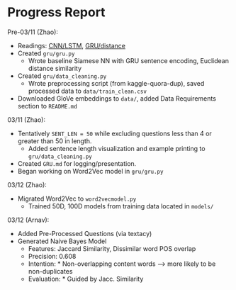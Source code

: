 # Progress Report

Pre-03/11 (Zhao):
* Readings: [CNN/LSTM](https://web.stanford.edu/class/cs224n/reports/2759336.pdf), 
           [GRU/distance](https://web.stanford.edu/class/cs224n/reports/2748045.pdf)
* Created `gru/gru.py`
    * Wrote baseline Siamese NN with GRU sentence encoding, Euclidean distance similarity
* Created `gru/data_cleaning.py`
    * Wrote preprocessing script (from kaggle-quora-dup), saved processed data to `data/train_clean.csv`
* Downloaded GloVe embeddings to `data/`, added Data Requirements section to `README.md`

03/11 (Zhao):
* Tentatively `SENT_LEN = 50` while excluding questions less than 4 or greater than 50 in length.
    * Added sentence length visualization and example printing to `gru/data_cleaning.py`
* Created `GRU.md` for logging/presentation.
* Began working on Word2Vec model in `gru/gru.py`

03/12 (Zhao):
* Migrated Word2Vec to `word2vecmodel.py`
    * Trained 50D, 100D models from training data located in `models/`
  
03/12 (Arnav):
* Added Pre-Processed Questions (via textacy)
* Generated Naive Bayes Model
  * Features: Jaccard Similarity, Dissimilar word POS overlap
  * Precision: 0.608
  * Intention:
           * Non-overlapping content words --> more likely to be non-duplicates
  * Evaluation:
           * Guided by Jacc. Similarity

